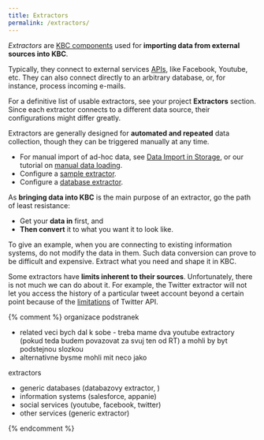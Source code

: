 ```yaml
---
title: Extractors
permalink: /extractors/
---
```


*Extractors* are [KBC components](/overview/) used for **importing data from external sources into KBC**. 

Typically, they connect to external services [APIs](https://en.wikipedia.org/wiki/Application_programming_interface#Web_APIs), like Facebook, Youtube, etc. 
They can also connect directly to an arbitrary database, or, for instance, process incoming e-mails. 

For a definitive list of usable extractors, see your project **Extractors** section. 
Since each extractor connects to a different data source, their configurations might differ greatly.

Extractors are generally designed for **automated and repeated** data collection, though they can 
be triggered manually at any time. 

- For manual import of ad-hoc data, see [Data Import in Storage](/storage/), or our tutorial on [manual data loading](/tutorial/load/).
- Configure a [sample extractor](/tutorial/load/googledrive/). 
- Configure a [database extractor](/tutorial/load/database/).

As **bringing data into KBC** is the main purpose of an extractor, go the path of least resistance:

- Get your **data in** first, and 
- **Then convert** it to what you want it to look like. 

To give an example, when you are connecting to existing information systems, do not modify the data in them. 
Such data conversion can prove to be difficult and expensive. Extract what you need and shape it in KBC.

Some extractors have **limits inherent to their sources**. Unfortunately, there is not much we can do about it. 
For example, the Twitter extractor will not let you access the history of a particular tweet account beyond a certain point
because of the [limitations](http://stackoverflow.com/questions/1662151/getting-historical-data-from-twitter) of Twitter API.  


{% comment %}
organizace podstranek
- related veci bych dal k sobe - treba mame dva youtube extractory (pokud teda budem povazovat za svuj ten od RT) a 
mohli by byt podstejnou slozkou
- alternativne bysme mohli mit neco jako

extractors
- generic databases (databazovy extractor, )
- information systems (salesforce, appanie)
- social services (youtube, facebook, twitter)
- other services (generic extractor)

{% endcomment %}
